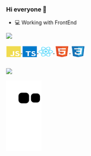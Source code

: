 ### Hi everyone 👋

- 💻 Working with FrontEnd

<div align="start">
  <a href="https://github.com/GiovanniCrabi">
  <img height="150em" src="https://github-readme-stats.vercel.app/api/top-langs/?username=GiovanniCrabi&layout=compact&langs_count=7&theme=dracula"/>
</div>
  
  <div style="display: inline_block" 'align-items: center'><br>
  <img align="center" alt="Giovanni-Js" height="30" width="40" src="https://raw.githubusercontent.com/devicons/devicon/master/icons/javascript/javascript-plain.svg">
  <img align="center" alt="Giovanni-Ts" height="30" width="40" src="https://raw.githubusercontent.com/devicons/devicon/master/icons/typescript/typescript-plain.svg">
  <img align="center" alt="Giovanni-React" height="30" width="40" src="https://raw.githubusercontent.com/devicons/devicon/master/icons/react/react-original.svg">
  <img align="center" alt="Giovanni-HTML" height="30" width="40" src="https://raw.githubusercontent.com/devicons/devicon/master/icons/html5/html5-original.svg">
  <img align="center" alt="Giovanni-CSS" height="30" width="40" src="https://raw.githubusercontent.com/devicons/devicon/master/icons/css3/css3-original.svg">
  
    
  ##
 
<div> 
  <a href="https://www.linkedin.com/in/giovanni-silva-crabi-4522981a4/" target="_blank"><img src="https://img.shields.io/badge/-LinkedIn-%230077B5?style=for-the-badge&logo=linkedin&logoColor=white" target="_blank"></a> 
</div>
  
  
  ![Snake animation](https://github.com/rafaballerini/rafaballerini/blob/output/github-contribution-grid-snake.svg)
 
</div>
  

